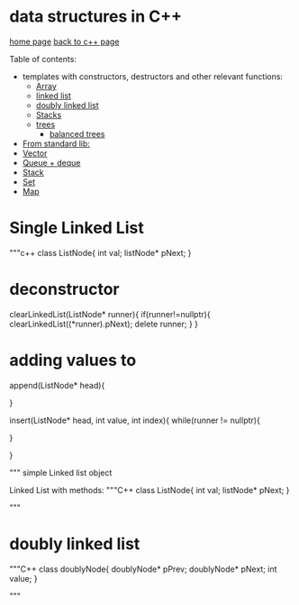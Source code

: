 # data structures in C++

[home page]()
[back to c++ page](cpp)

Table of contents:
- templates with constructors, destructors and other relevant functions:
  - [Array](#arr)
  - [linked list](#linkedList)
  - [doubly linked list](#doubly)
  - [Stacks](#stacks)
  - [trees](#trees)
    - [balanced trees](#balancedTrees)
- [From standard lib:](#std)
- [Vector](#vec)
- [Queue + deque](#que)
- [Stack](#stacksSTD)
- [Set](#sets)
- [Map](#maps)




<a id = "linkedList"></a>

# Single Linked List

"""c++
class ListNode{
  int val;
  listNode* pNext;
}
# deconstructor
clearLinkedList(ListNode* runner){
  if(runner!=nullptr){
    clearLinkedList((*runner).pNext);
    delete runner;
  }
}

# adding values to  
append(ListNode* head){

}

insert(ListNode* head, int value, int index){
  while(runner != nullptr){
    
  }

}

"""
simple Linked list object

Linked List with methods:
"""C++
class ListNode{
  int val;
  listNode* pNext;
}



"""



<a id = "doubly"></a>

# doubly linked list

"""C++
class doublyNode{
  doublyNode* pPrev;
  doublyNode* pNext;
  int value;
}


"""